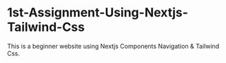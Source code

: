 # 1st-Assignment-Using-Nextjs-Tailwind-Css
This is a beginner website using Nextjs Components Navigation &amp; Tailwind Css.
